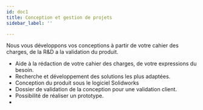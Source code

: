 ```yaml
---
id: doc1
title: Conception et gestion de projets
sidebar_label: ''

---
```

Nous vous développons vos conceptions à partir de votre cahier des charges, de la R&D a la validation du produit.

* Aide à la rédaction de votre cahier des charges, de votre expressions du besoin.
* Recherche et développement des solutions les plus adaptées.
* Conception du produit sous le logiciel Solidworks
* Dossier de validation de la conception pour une validation client.
* Possibilité de réaliser un prototype.
* 
